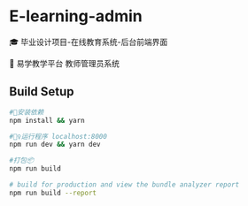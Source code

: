 # E-learning-admin

🎓 毕业设计项目-在线教育系统-后台前端界面

🏫 易学教学平台 教师管理员系统

## Build Setup

``` bash
#🔧安装依赖
npm install && yarn

#🏃‍♀️运行程序 localhost:8000
npm run dev && yarn dev

#打包📦
npm run build

# build for production and view the bundle analyzer report
npm run build --report
```


